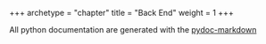 +++
archetype = "chapter"
title = "Back End"
weight = 1
+++

All python documentation are generated with the [pydoc-markdown](https://niklasrosenstein.github.io/pydoc-markdown/)